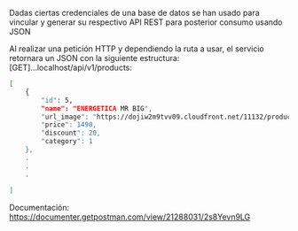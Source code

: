 Dadas ciertas credenciales de una base de datos se han usado para vincular y generar su respectivo API REST para posterior consumo usando JSON

Al realizar una petición HTTP y dependiendo la ruta a usar, el servicio retornara un JSON con la siguiente estructura:
[GET]...localhost/api/v1/products:
```sh 
[
    {
        "id": 5,
        "name": "ENERGETICA MR BIG",
        "url_image": "https://dojiw2m9tvv09.cloudfront.net/11132/product/misterbig3308256.jpg",
        "price": 1490,
        "discount": 20,
        "category": 1
    },
    .
    .
    .
    
]
```

Documentación: https://documenter.getpostman.com/view/21288031/2s8Yevn9LG
